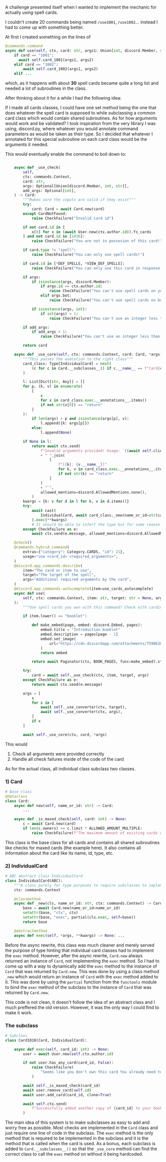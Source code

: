 A challenge presented itself when I wanted to implement the mechanic for actually *using* spell cards.

I couldn't create 20 commands being named `/use1001`, `/use1002`... instead I had to come up with something better.

At first I created something on the lines of 
```py
@commands.command
async def use(self, ctx, card: str, args1: Union[int, discord.Member, str] = None, args2: Union[int, str] = None):
    if card == "1001":
      await self.card_1001(args1, args2)
    elif card == "1002":
        await self.card_1002(args1, args2)
    elif ...
```
which, as it happens with about **30** spell cards became quite a long list and needed a lot of subroutines in the class.

After thinking about it for a while I had the following idea:

If I made all cards classes, I could have one set method being the one that does whatever the spell card is supposed to while subclassing a common card class which would contain shared subroutines.
As for how arguments would work and be validated? I took inspiration from the very library I was using, discord.py, where whatever you would annotate command parameters as would be taken as their type. So I decided that whatever I annotated for this special subroutine on each card class would be the arguments it needed. 

This would eventually enable the command to boil down to:
```py

    async def _use_check(
        self,
        ctx: commands.Context,
        card: str,
        args: Optional[Union[discord.Member, int, str]],
        add_args: Optional[int],
    ) -> Card:
        """Makes sure the inputs are valid if they exist"""
        try:
            card: Card = await Card.new(card)
        except CardNotFound:
            raise CheckFailure("Invalid card id")

        if not card.id in [
            x[0] for x in (await User.new(ctx.author.id)).fs_cards
        ] and not card.id in [1036]:
            raise CheckFailure("You are not in possesion of this card!")

        if card.type != "spell":
            raise CheckFailure("You can only use spell cards!")

        if card.id in [*DEF_SPELLS, *VIEW_DEF_SPELLS]:
            raise CheckFailure("You can only use this card in response to an attack!")

        if args:
            if isinstance(args, discord.Member):
                if args.id == ctx.author.id:
                    raise CheckFailure("You can't use spell cards on yourself")
                elif args.bot:
                    raise CheckFailure("You can't use spell cards on bots")

            if isinstance(args, int):
                if int(args) < 1:
                    raise CheckFailure("You can't use an integer less than 1")

        if add_args:
            if add_args < 1:
                raise CheckFailure("You can't use an integer less than 1")

        return card

    async def _use_core(self, ctx: commands.Context, card: Card, *args) -> None:
        """This passes the execution to the right class"""
        card_class: Type[IndividualCard] = next(
            (c for c in Card.__subclasses__() if c.__name__ == f"Card{card.id}")
        )

        l: List[Dict[str, Any]] = []
        for p, (k, v) in enumerate(
            [
                x
                for x in card_class.exec.__annotations__.items()
                if not str(x[0]) == "return"
            ]
        ):
            if len(args) > p and isinstance(args[p], v):
                l.append({k: args[p]})
            else:
                l.append(None)

        if None in l:
            return await ctx.send(
                f"Invalid arguments provided! Usage: `{(await self.client.command_prefix(self.client, ctx.message))[2]}use {card.id} "
                + " ".join(
                    [
                        f"[{k}: {v.__name__}]"
                        for k, v in card_class.exec.__annotations__.items()
                        if not str(k) == "return"
                    ]
                )
                + "`",
                allowed_mentions=discord.AllowedMentions.none(),
            )
        kwargs = {k: v for d in l for k, v in d.items()}
        try:
            await cast(
                IndividualCard, await card_class._new(name_or_id=str(card.id), ctx=ctx)
            ).exec(**kwargs)
            # It should be able to infert the type but for some reason it is not able to do so
        except CheckFailure as e:
            await ctx.send(e.message, allowed_mentions=discord.AllowedMentions.none())

    @check()
    @commands.hybrid_command(
        extras={"category": Category.CARDS, "id": 21},
        usage="use <card_id> <required_arguments>",
    )
    @discord.app_commands.describe(
        item="The card or item to use",
        target="The target of the spell",
        args="Additional required arguments by the card",
    )
    @discord.app_commands.autocomplete(item=use_cards_autocomplete)
    async def use(
        self, ctx: commands.Context, item: str, target: str = None, args: int = None
    ):
        """Use spell cards you own with this command! Check with cardinfo what arguments are required."""

        if item.lower() == "booklet":

            def make_embed(page, embed: discord.Embed, pages):
                embed.title = "Introduction booklet"
                embed.description = pages[page - 1]
                embed.set_image(
                    url="https://cdn.discordapp.com/attachments/759863805567565925/834794115148546058/image0.jpg"
                )
                return embed

            return await Paginator(ctx, BOOK_PAGES, func=make_embed).start()

        try:
            card = await self._use_check(ctx, item, target, args)
        except CheckFailure as e:
            return await ctx.send(e.message)

        args = [
            x
            for x in [
                await self._use_converter(ctx, target),
                await self._use_converter(ctx, args),
            ]
            if x
        ]

        await self._use_core(ctx, card, *args)
```
This would
1) Check all arguments were provided correctly
2) Handle all check failures inside of the code of the card

As for the actual class, all individual class subclass two classes. 
### 1) Card
```py
# Base class
@dataclass
class Card:
    async def new(self, name_or_id: str) -> Card:
        ...

    async def _is_maxed_check(self, card: int) -> None:
        c = await Card.new(card)
        if len(c.owners) >= c.limit * ALLOWED_AMOUNT_MULTIPLE:
            raise CheckFailure(f"The maximum amount of existing cards with id {card} is reached!")
```
This class is the base class for all cards and contains all shared subroutines like checks for maxed cards (the example here). It also contains all information about the card like its name, id, type, etc.

### 2) IndividualCard
```py
# ABC abstract class IndividualCard
class IndividualCard(ABC):
    """A class purely for type purposes to require subclasses to implement the exect method"""
    ctx: commands.Context

    @classmethod
    async def _new(cls, name_or_id: str, ctx: commands.Context) -> Card:
        base = await Card.new(name_or_id=name_or_id)
        setattr(base, "ctx", ctx)
        setattr(base, "exec", partial(cls.exec, self=base))
        return base

    @abstractmethod
    async def exec(self, *args, **kwargs) -> None: ...
```
Before the async rewrite, this class was much cleaner and merely served the purpose of type hinting that individual card classes had to implement the `exec` method. However, after the async rewrite, `Card.new` always returned an instance of `Card`, not implementing the `exec` method. So I had to come up with a way to dynamically add the `exec` method to the instance of `Card` that was returned by `Card.new`. This was done by using a class method `_new` which would return an instance of `Card` with the `exec` method added to it. This was done by using the `partial` function from the `functools` module to bind the `exec` method of the subclass to the instance of `Card` that was returned by `Card.new`. 

This code is not clean, it doesn't follow the idea of an abstract class and I much preffered the old version. However, it was the only way I could find to make it work.

### The subclass
```py
# Subclass
class Card1010(Card, IndividualCard):

    async def exec(self, card_id: int) -> None:
        user = await User.new(self.ctx.author.id)

        if not user.has_any_card(card_id, False):
            raise CheckFailure(
                "Seems like you don't own this card You already need to own a (non-fake) copy of the card you want to duplicate"
            )

        await self._is_maxed_check(card_id)
        await user.remove_card(self.id)
        await user.add_card(card_id, clone=True)

        await self.ctx.send(
            f"Successfully added another copy of {card_id} to your book!"
        )
 ```
The main idea of this system is to make subclasses as easy to add and worry free as possible. Most checks are implemented in the `Card` class and just require one line of code in the subclass. The `exec` method is the only method that is required to be implemented in the subclass and it is the method that is called when the card is used. As a bonus, each subclass is added to `Card.__subclasses__()` so that the `_use_core` method can find the correct class to call the `exec` method on without it being hardcoded.
